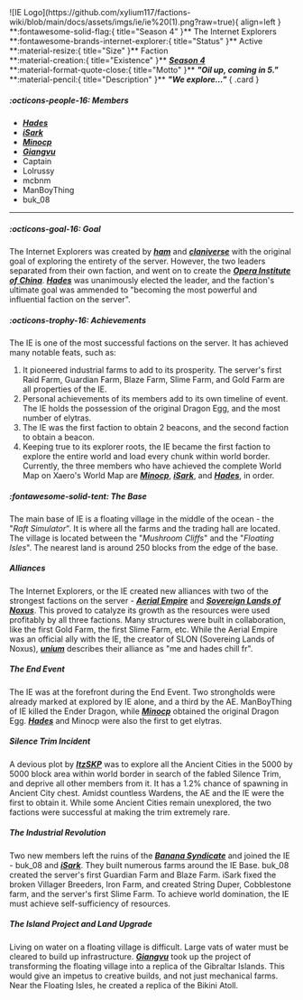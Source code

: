 <div class="grid" markdown>
![IE Logo](https://github.com/xylium117/factions-wiki/blob/main/docs/assets/imgs/ie/ie%20(1).png?raw=true){ align=left }
**:fontawesome-solid-flag:{ title="Season 4" }** The Internet Explorers<br>
**:fontawesome-brands-internet-explorer:{ title="Status" }** Active<br>
**:material-resize:{ title="Size" }** Faction<br>
**:material-creation:{ title="Existence" }** <b><i><a href="../../seasons/s4">Season 4</a></i></b>  <br>
**:material-format-quote-close:{ title="Motto" }** <b><i>"Oil up, coming in 5."</i></b><br>
**:material-pencil:{ title="Description" }** <b><i>"We explore..."</i></b>  
{ .card }
</div>

##### :octicons-people-16: Members
- <b><i><a href="../../players/hades">Hades</a></i></b>  <br>
- <b><i><a href="../../players/isark">iSark</a></i></b>   <br>
- <b><i><a href="../../players/minocp">Minocp</a></i></b><br>
- <b><i><a href="../../players/giangvu">Giangvu</a></i></b><br>
- Captain <br>
- Lolrussy<br>
- mcbnm
- ManBoyThing <br>
- buk_08 <br>
___

##### :octicons-goal-16: Goal
The Internet Explorers was created by [***ham***](../staff/ham.md) and [***claniverse***](../staff/realclay.md) with the original goal of exploring the entirety of the server. However, the two leaders separated from their own faction, and went on to create the [***Opera Institute of China***](oc.md). [***Hades***](../players/hades.md) was unanimously elected the leader, and the faction's ultimate goal was ammended to "becoming the most powerful and influential faction on the server". <br>

##### :octicons-trophy-16: Achievements
The IE is one of the most successful factions on the server. It has achieved many notable feats, such as:<br>
1. It pioneered industrial farms to add to its prosperity. The server's first Raid Farm, Guardian Farm, Blaze Farm, Slime Farm, and Gold Farm are all properties of the IE.<br>
2. Personal achievements of its members add to its own timeline of event. The IE holds the possession of the original Dragon Egg, and the most number of elytras. <br>
3. The IE was the first faction to obtain 2 beacons, and the second faction to obtain a beacon.<br>
4. Keeping true to its explorer roots, the IE became the first faction to explore the entire world and load every chunk within world border. Currently, the three members who have achieved the complete World Map on Xaero's World Map are [***Minocp***](../players/minocp.md), [***iSark***](../players/isark.md), and [***Hades***](../players/hades.md), in order.<br>

##### :fontawesome-solid-tent: The Base
The main base of IE is a floating village in the middle of the ocean - the "*Raft Simulator*". It is where all the farms and the trading hall are located. The village is located between the "*Mushroom Cliffs*" and the "*Floating Isles*". The nearest land is around 250 blocks from the edge of the base. <br>

##### Alliances
The Internet Explorers, or the IE created new alliances with two of the strongest factions on the server - [***Aerial Empire***](ae.md) and [***Sovereign Lands of Noxus***](slon.md). This proved to catalyze its growth as the resources were used profitably by all three factions. Many structures were built in collaboration, like the first Gold Farm, the first Slime Farm, etc. While the Aerial Empire was an official ally with the IE, the creator of SLON (Sovereing Lands of Noxus), [***unium***](../staff/unium.md) describes their alliance as "me and hades chill fr".<br>

##### The End Event
The IE was at the forefront during the End Event. Two strongholds were already marked at explored by IE alone, and a third by the AE. ManBoyThing of IE killed the Ender Dragon, while [***Minocp***](../players/minocp.md) obtained the original Dragon Egg. [***Hades***](../players/hades.md) and Minocp were also the first to get elytras. <br>

##### Silence Trim Incident
A devious plot by [***ItzSKP***](../players/itzskp.md) was to explore all the Ancient Cities in the 5000 by 5000 block area within world border in search of the fabled Silence Trim, and deprive all other members from it. It has a 1.2% chance of spawning in Ancient City chest. Amidst countless Wardens, the AE and the IE were the first to obtain it. While some Ancient Cities remain unexplored, the two factions were successful at making the trim extremely rare.<br>

##### The Industrial Revolution
Two new members left the ruins of the [***Banana Syndicate***](bs.md) and joined the IE - buk_08 and [***iSark***](../players/isark.md). They built numerous farms around the IE Base. buk_08 created the server's first Guardian Farm and Blaze Farm. iSark fixed the broken Villager Breeders, Iron Farm, and created String Duper, Cobblestone farm, and the server's first Slime Farm. To achieve world domination, the IE must achieve self-sufficiency of resources.<br>

##### The Island Project and Land Upgrade
Living on water on a floating village is difficult. Large vats of water must be cleared to build up infrastructure. [***Giangvu***](../players/giangvu.md) took up the project of transforming the floating village into a replica of the Gibraltar Islands. This would give an impetus to creative builds, and not just mechanical farms. Near the Floating Isles, he created a replica of the Bikini Atoll.<br>


